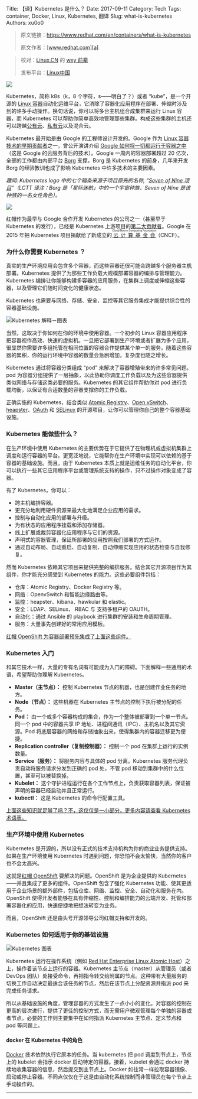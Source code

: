 Title: 【译】Kubernetes 是什么？
Date: 2017-09-11
Category: Tech
Tags: container, Docker, Linux, Kubernetes, 翻译
Slug: what-is-kubernetes
Authors: xu0o0

> 原文链接：<https://www.redhat.com/en/containers/what-is-kubernetes>
> 
> 原文作者：[www.redhat.com][a]

> 校对：[Linux.CN](https://linux.cn/article-8858-1.html) 的 [wxy 前辈](https://github.com/wxy)
> 
> 发布平台：[Linux中国](https://linux.cn/article-8858-1.html)

![](https://www.redhat.com/cms/managed-files/styles/max_size/s3/subtopic-header-template-crane-2000x560.png?itok=xht5Sni6)

Kubernetes，简称 k8s（k，8 个字符，s——明白了？）或者 “kube”，是一个开源的 [Linux 容器][3]自动化运维平台，它消除了容器化应用程序在部署、伸缩时涉及到的许多手动操作。换句话说，你可以将多台主机组合成集群来运行 Linux 容器，而 Kubernetes 可以帮助你简单高效地管理那些集群。构成这些集群的主机还可以跨越[公有云][4]、[私有云][5]以及混合云。

Kubernetes 最开始是由 Google 的工程师设计开发的。Google 作为 [Linux 容器技术的早期贡献者][6]之一，曾公开演讲介绍 [Google 如何将一切都运行于容器之中][7]（这是 Google 的云服务背后的技术）。Google 一周内的容器部署超过 20 亿次，全部的工作都由内部平台 [Borg][8] 支撑。Borg 是 Kubernetes 的前身，几年来开发 Borg 的经验教训也成了影响 Kubernetes 中许多技术的主要因素。

_趣闻: Kubernetes logo 中的七个辐条来源于项目原先的名称, “[Seven of Nine 项目][1]”（LCTT 译注：Borg 是「星际迷航」中的一个宇宙种族，Seven of Nine 是该种族的一名女性角色）。_ 

![](https://kubernetes.io/images/favicon.png)

红帽作为最早与 Google 合作开发 Kubernetes 的公司之一（甚至早于 Kubernetes 的发行），已经是 Kubernetes 上游项目的[第二大贡献者][9]。Google 在 2015 年把 Kubernetes 项目捐献给了新成立的 <ruby>[云计算基金会][11]<rt>Cloud Native Computing Foundation</rt></ruby>（CNCF）。


### 为什么你需要 Kubernetes ？

真实的生产环境应用会包含多个容器，而这些容器还很可能会跨越多个服务器主机部署。Kubernetes 提供了为那些工作负载大规模部署容器的编排与管理能力。Kubernetes 编排让你能够构建多容器的应用服务，在集群上调度或伸缩这些容器，以及管理它们随时间变化的健康状态。

Kubernetes 也需要与网络、存储、安全、监控等其它服务集成才能提供综合性的容器基础设施。

![Kubernetes 解释－图表](https://www.redhat.com/cms/managed-files/styles/max_size/s3/kubernetes-diagram-902x416.png?itok=C_wxL4HV "Kubernetes 解释－图表") 

当然，这取决于你如何在你的环境中使用容器。一个初步的 Linux 容器应用程序把容器视作高效、快速的虚拟机。一旦把它部署到生产环境或者扩展为多个应用，很显然你需要许多组托管在相同位置的容器合作提供某个单一的服务。随着这些容器的累积，你的运行环境中容器的数量会急剧增加，复杂度也随之增长。

Kubernetes 通过将容器分类组成 “pod” 来解决了容器增殖带来的许多常见问题。pod 为容器分组提供了一层抽象，以此协助你调度工作负载以及为这些容器提供类似网络与存储这类必要的服务。Kubernetes 的其它组件帮助你对 pod 进行负载均衡，以保证有合适数量的容器支撑你的工作负载。

正确实施的 Kubernetes，结合类似 [Atomic Registry][12]、[Open vSwitch][13]、[heapster][14]、[OAuth][15] 和 [SELinux][16] 的开源项目，让你可以管理你自己的整个容器基础设施。

### Kubernetes 能做些什么？

在生产环境中使用 Kubernetes 的主要优势在于它提供了在物理机或虚拟机集群上调度和运行容器的平台。更宽泛地说，它能帮你在生产环境中实现可以依赖的基于容器的基础设施。而且，由于 Kubernetes 本质上就是运维任务的自动化平台，你可以执行一些其它应用程序平台或管理系统支持的操作，只不过操作对象变成了容器。

有了 Kubernetes，你可以：

*   跨主机编排容器。
*   更充分地利用硬件资源来最大化地满足企业应用的需求。
*   控制与自动化应用的部署与升级。
*   为有状态的应用程序挂载和添加存储器。
*   线上扩展或裁剪容器化应用程序与它们的资源。
*   声明式的容器管理，保证所部署的应用按照我们部署的方式运作。
*   通过自动布局、自动重启、自动复制、自动伸缩实现应用的状态检查与自我修复。

然而 Kubernetes 依赖其它项目来提供完整的编排服务。结合其它开源项目作为其组件，你才能充分感受到 Kubernetes 的能力。这些必要组件包括：

*   仓库：Atomic Registry、Docker Registry 等。
*   网络：OpenvSwitch 和智能边缘路由等。
*   监控：heapster、kibana、hawkular 和 elastic。
*   安全：LDAP、SELinux、 RBAC 与 支持多租户的 OAUTH。
*   自动化：通过 Ansible 的 playbook 进行集群的安装和生命周期管理。
*   服务：大量事先创建好的常用应用模板。

[红帽 OpenShift 为容器部署预先集成了上面这些组件。][17]

### Kubernetes 入门

和其它技术一样，大量的专有名词有可能成为入门的障碍。下面解释一些通用的术语，希望帮助你理解 Kubernetes。

- **Master（主节点）：** 控制 Kubernetes 节点的机器，也是创建作业任务的地方。
- **Node（节点）：** 这些机器在 Kubernetes 主节点的控制下执行被分配的任务。
- **Pod：** 由一个或多个容器构成的集合，作为一个整体被部署到一个单一节点。同一个 pod 中的容器共享 IP 地址、进程间通讯（IPC）、主机名以及其它资源。Pod 将底层容器的网络和存储抽象出来，使得集群内的容器迁移更为便捷。
- **Replication controller（复制控制器）：** 控制一个 pod 在集群上运行的实例数量。
- **Service（服务）：** 将服务内容与具体的 pod 分离。Kubernetes 服务代理负责自动将服务请求分发到正确的 pod 处，不管 pod 移动到集群中的什么位置，甚至可以被替换掉。
- **Kubelet：** 这个守护进程运行在各个工作节点上，负责获取容器列表，保证被声明的容器已经启动并且正常运行。
- **kubectl：** 这是 Kubernetes 的命令行配置工具。

[上面这些知识就足够了吗？不，这仅仅是一小部分，更多内容请查看 Kubernetes 术语表。][18]

### 生产环境中使用 Kubernetes

Kubernetes 是开源的，所以没有正式的技术支持机构为你的商业业务提供支持。如果在生产环境使用 Kubernetes 时遇到问题，你恐怕不会太愉快，当然你的客户也不会太高兴。

这就是[红帽 OpenShift][2] 要解决的问题。OpenShift 是为企业提供的 Kubernetes ——并且集成了更多的组件。OpenShift 包含了强化 Kubernetes 功能、使其更适用于企业场景的额外部件，包括仓库、网络、监控、安全、自动化和服务在内。OpenShift 使得开发者能够在具有伸缩性、控制和编排能力的云端开发、托管和部署容器化的应用，快速便捷地把想法转变为业务。

而且，OpenShift 还是由头号开源领导公司红帽支持和开发的。

### Kubernetes 如何适用于你的基础设施

![Kubernetes 图表](https://www.redhat.com/cms/managed-files/styles/max_size/s3/kubernetes-diagram-2-824x437.png?itok=KmhLmkgi "Kubernetes 图表") 

Kubernetes 运行在操作系统（例如 [Red Hat Enterprise Linux Atomic Host][19]）之上，操作着该节点上运行的容器。Kubernetes 主节点（master）从管理员（或者 DevOps 团队）处接受命令，再把指令转交给附属的节点。这种带有大量服务的切换工作自动决定最适合该任务的节点，然后在该节点上分配资源并指派 pod 来完成任务请求。

所以从基础设施的角度，管理容器的方式发生了一点小小的变化。对容器的控制在更高的层次进行，提供了更佳的控制方式，而无需用户微观管理每个单独的容器或者节点。必要的工作则主要集中在如何指派 Kubernetes 主节点、定义节点和 pod 等问题上。

#### docker 在 Kubernetes 中的角色

[Docker][20] 技术依然执行它原本的任务。当 kubernetes 把 pod 调度到节点上，节点上的 kubelet 会指示 docker 启动特定的容器。接着，kubelet 会通过 docker 持续地收集容器的信息，然后提交到主节点上。Docker 如往常一样拉取容器镜像、启动或停止容器。不同点仅仅在于这是由自动化系统控制而非管理员在每个节点上手动操作的。

--------------------------------------------------------------------------------


[a]:https://www.redhat.com/
[1]:https://cloudplatform.googleblog.com/2016/07/from-Google-to-the-world-the-Kubernetes-origin-story.html
[2]:https://www.redhat.com/en/technologies/cloud-computing/openshift
[3]:https://www.redhat.com/en/containers/whats-a-linux-container
[4]:https://www.redhat.com/en/topics/cloud-computing/what-is-public-cloud
[5]:https://www.redhat.com/en/topics/cloud-computing/what-is-private-cloud
[6]:https://en.wikipedia.org/wiki/Cgroups
[7]:https://speakerdeck.com/jbeda/containers-at-scale
[8]:http://blog.kubernetes.io/2015/04/borg-predecessor-to-kubernetes.html
[9]:http://stackalytics.com/?project_type=kubernetes-group&metric=commits
[10]:https://techcrunch.com/2015/07/21/as-kubernetes-hits-1-0-google-donates-technology-to-newly-formed-cloud-native-computing-foundation-with-ibm-intel-twitter-and-others/
[11]:https://www.cncf.io/
[12]:http://www.projectatomic.io/registry/
[13]:http://openvswitch.org/
[14]:https://github.com/kubernetes/heapster
[15]:https://oauth.net/
[16]:https://selinuxproject.org/page/Main_Page
[17]:https://www.redhat.com/en/technologies/cloud-computing/openshift
[18]:https://kubernetes.io/docs/reference/
[19]:https://www.redhat.com/en/technologies/linux-platforms/enterprise-linux/options
[20]:https://www.redhat.com/en/containers/what-is-docker
